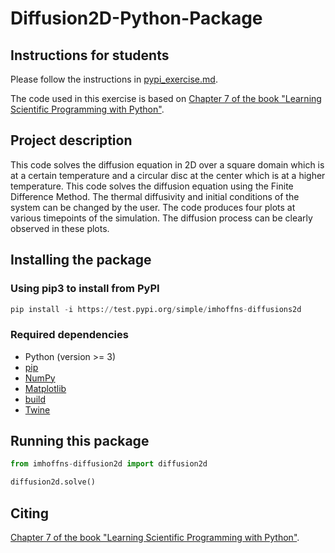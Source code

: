 # Diffusion2D-Python-Package

## Instructions for students

Please follow the instructions in [pypi_exercise.md](https://github.com/Simulation-Software-Engineering/Lecture-Material/blob/main/03_building_and_packaging/pypi_exercise.md).

The code used in this exercise is based on [Chapter 7 of the book "Learning Scientific Programming with Python"](https://scipython.com/book/chapter-7-matplotlib/examples/the-two-dimensional-diffusion-equation/).

## Project description

This code solves the diffusion equation in 2D over a square domain which is at a certain temperature and a circular disc at the center which is at a higher temperature. This code solves the diffusion equation using the Finite Difference Method. The thermal diffusivity and initial conditions of the system can be changed by the user. The code produces four plots at various timepoints of the simulation. The diffusion process can be clearly observed in these plots.

## Installing the package

### Using pip3 to install from PyPI

```python
pip install -i https://test.pypi.org/simple/imhoffns-diffusions2d
```

### Required dependencies

- Python (version >= 3)
- [pip](https://pypi.org/project/pip/)
- [NumPy](https://numpy.org/)
- [Matplotlib](https://matplotlib.org/)
- [build](https://pypa-build.readthedocs.io/en/latest/)
- [Twine](https://twine.readthedocs.io/en/latest/)

## Running this package

```python
from imhoffns-diffusion2d import diffusion2d

diffusion2d.solve()
```

## Citing

[Chapter 7 of the book "Learning Scientific Programming with Python"](https://scipython.com/book/chapter-7-matplotlib/examples/the-two-dimensional-diffusion-equation/).
